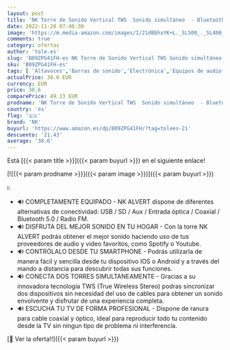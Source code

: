 ```yaml
---
layout: post
title: 'NK Torre de Sonido Vertical TWS  Sonido simultáneo  - Bluetooth 5.0  RMS  Mando a Distancia  Entrada óptica  RCA  Coaxial  Auxiliar  USB  FM  Compatible: iOS & Android  - Color Negro  1 UD '
date: 2022-11-28 07:40:30
image: 'https://m.media-amazon.com/images/I/21dBbhxYK+L._SL500_._SL400_.jpg'
comments: true
category: ofertas
author: 'tole.es'
slug: 'B09ZPG41FH-es NK Torre de Sonido Vertical TWS Sonido simultáneo -...'
sku: 'B09ZPG41FH-es'
tags: [ 'Altavoces','Barras de sonido','Electrónica','Equipos de audio y Hi-Fi','android','nk','🇪🇸', ]
actualPrice: 38.6 EUR
currency: EUR
price: 38.6
comparePrice: 49.13 EUR
prodname: 'NK Torre de Sonido Vertical TWS  Sonido simultáneo  - Bluetooth 5.0  RMS  Mando a Distancia  Entrada óptica  RCA  Coaxial  Auxiliar  USB  FM  Compatible: iOS & Android  - Color Negro  1 UD '
country: 'es'
flag: '🇪🇸'
brand: 'NK'
buyurl: 'https://www.amazon.es/dp/B09ZPG41FH/?tag=tolees-21'
descuento: '21.43'
average: '38.6'
---
```


Está [{{< param title >}}]({{< param buyurl >}}) en el siguiente enlace!

[![{{< param prodname >}}]({{< param image >}})]({{< param buyurl >}})

ℹ️:

- 🔊 COMPLETAMENTE EQUIPADO - NK ALVERT dispone de diferentes alternativas de conectividad: USB / SD / Aux / Entrada óptica / Coaxial / Bluetooth 5.0 / Radio FM.
- 🔊 DISFRUTA DEL MEJOR SONIDO EN TU HOGAR - Con la torre NK ALVERT podrás obtener el mejor sonido haciendo uso de tus proveedores de audio y video favoritos, como Spotify o Youtube.
- 🔊 CONTRÓLALO DESDE TU SMARTPHONE - Podrás utilizarla de manera fácil y sencilla desde tu dispositivo IOS o Android y a través del mando a distancia para descubrir todas sus funciones.
- 🔊 CONECTA DOS TORRES SIMULTANEAMENTE - Gracias a su innovadora tecnología TWS (True Wireless Stereo) podras sincronizar dos dispositivos sin necesidad del uso de cables para obtener un sonido envolvente y disfrutar de una experiencia completa.
- 🔊 ESCUCHA TU TV DE FORMA PROFESIONAL - Dispone de ranura para cable coaxial y óptico, ideal para reproducir todo tu contenido desde la TV sin ningun tipo de problema ni interferencia.

[🛒 Ver la oferta!!]({{< param buyurl >}})

